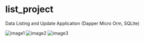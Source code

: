 # list_project
Data Listing and Update Application (Dapper Micro Orm, SQLite)

![image1](https://i.hizliresim.com/2u6bkgm.png)
![image2](https://i.hizliresim.com/kq6r39j.png)
![image3](https://i.hizliresim.com/2u6bkgm.png)


